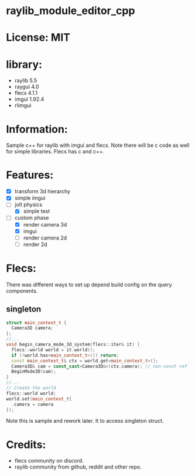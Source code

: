 # raylib_module_editor_cpp

# License: MIT

# library:
- raylib 5.5
- raygui 4.0
- flecs 4.1.1
- imgui 1.92.4
- rlimgui

# Information:
  Sample c++ for raylib with imgui and flecs. Note there will be c code as well for simple libraries. Flecs has c and c++.

# Features:
- [x] transform 3d hierarchy
- [x] simple imgui
- [ ] jolt physics
    - [x] simple test
- [ ] custom phase
  - [x] render camera 3d
  - [x] imgui
  - [ ] render camera 2d 
  - [ ] render 2d

# Flecs:
  There was different ways to set up depend build config on the query components.

## singleton
```c++
struct main_context_t {
  Camera3D camera;
};
//...
void begin_camera_mode_3d_system(flecs::iter& it) {
  flecs::world world = it.world();
  if (!world.has<main_context_t>()) return;
  const main_context_t& ctx = world.get<main_context_t>();
  Camera3D& cam = const_cast<Camera3D&>(ctx.camera); // non-const ref
  BeginMode3D(cam);
}
//...
// Create the world
flecs::world world;
world.set(main_context_t{
  .camera = camera
});
```
  Note this is sample and rework later. It to access singleton struct.





# Credits:
- flecs community on discord.
- raylib community from github, reddit and other repo.